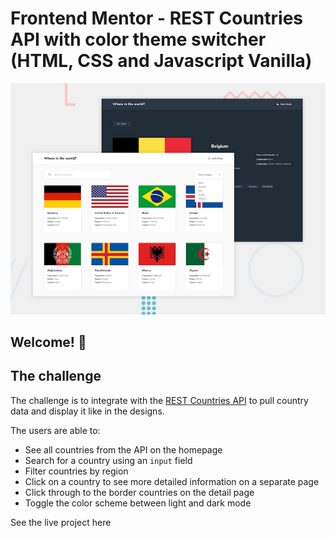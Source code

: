 # Frontend Mentor - REST Countries API with color theme switcher (HTML, CSS and Javascript Vanilla)

![Design preview for the REST Countries API with color theme switcher coding challenge](./design/desktop-preview.jpg)

## Welcome! 👋

## The challenge

The challenge is to integrate with the [REST Countries API](https://restcountries.eu) to pull country data and display it like in the designs.

The users are able to:

- See all countries from the API on the homepage
- Search for a country using an `input` field
- Filter countries by region
- Click on a country to see more detailed information on a separate page
- Click through to the border countries on the detail page
- Toggle the color scheme between light and dark mode 


See the live project here
